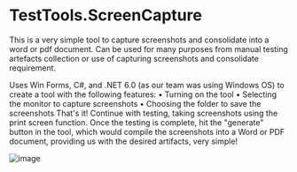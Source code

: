 # TestTools.ScreenCapture

This is a very simple tool to capture screenshots and consolidate into a word or pdf document. Can be used for many purposes from manual testing artefacts collection or use of capturing screenshots and consolidate requirement.

Uses Win Forms, C#, and .NET 6.0 (as our team was using Windows OS) to create a tool with the following features:
•	Turning on the tool
•	Selecting the monitor to capture screenshots
•	Choosing the folder to save the screenshots
That's it! Continue with testing, taking screenshots using the print screen function. Once the testing is complete, hit the "generate" button in the tool, which would compile the screenshots into a Word or PDF document, providing us with the desired artifacts, very simple!

![image](https://github.com/peterrexj/TestTools.ScreenCapture/assets/10838987/9713f6a1-dc7e-4ed1-9f3a-a18b51d8e2c2)

